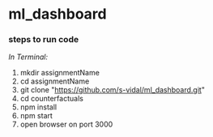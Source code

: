 # ml_dashboard

### steps to run code

_In Terminal:_

1.  mkdir assignmentName
2.  cd assignmentName
3.  git clone "https://github.com/s-vidal/ml_dashboard.git"
4.  cd counterfactuals
5.  npm install
6.  npm start
7.  open browser on port 3000
